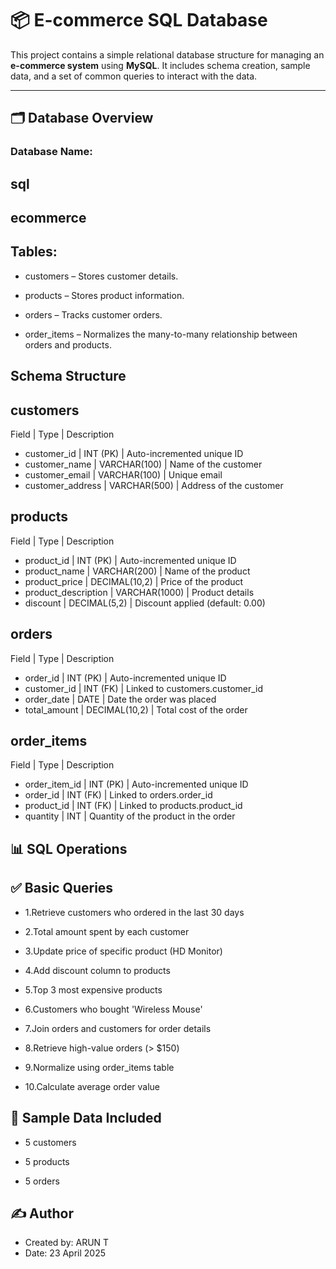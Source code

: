# 📦 E-commerce SQL Database

This project contains a simple relational database structure for managing an **e-commerce system** using **MySQL**. It includes schema creation, sample data, and a set of common queries to interact with the data.

---

## 🗂️ Database Overview

### Database Name:
## sql
## ecommerce

## Tables:

- customers – Stores customer details.

- products – Stores product information.

- orders – Tracks customer orders.

- order_items – Normalizes the many-to-many relationship between orders and products.

## Schema Structure

## customers
Field | Type | Description
- customer_id | INT (PK) | Auto-incremented unique ID
- customer_name | VARCHAR(100) | Name of the customer
- customer_email | VARCHAR(100) | Unique email
- customer_address | VARCHAR(500) | Address of the customer

## products
Field | Type | Description
- product_id | INT (PK) | Auto-incremented unique ID
- product_name | VARCHAR(200) | Name of the product
- product_price | DECIMAL(10,2) | Price of the product
- product_description | VARCHAR(1000) | Product details
- discount | DECIMAL(5,2) | Discount applied (default: 0.00)

## orders
Field | Type | Description
- order_id | INT (PK) | Auto-incremented unique ID
- customer_id | INT (FK) | Linked to customers.customer_id
- order_date | DATE | Date the order was placed
- total_amount | DECIMAL(10,2) | Total cost of the order

## order_items
Field | Type | Description
- order_item_id | INT (PK) | Auto-incremented unique ID
- order_id | INT (FK) | Linked to orders.order_id
- product_id | INT (FK) | Linked to products.product_id
- quantity | INT | Quantity of the product in the order

## 📊 SQL Operations
## ✅ Basic Queries
- 1.Retrieve customers who ordered in the last 30 days

- 2.Total amount spent by each customer

- 3.Update price of specific product (HD Monitor)

- 4.Add discount column to products

- 5.Top 3 most expensive products

- 6.Customers who bought 'Wireless Mouse'

- 7.Join orders and customers for order details

- 8.Retrieve high-value orders (> $150)

- 9.Normalize using order_items table

- 10.Calculate average order value

## 🧪 Sample Data Included
- 5 customers

- 5 products

- 5 orders

## ✍️ Author
- Created by: ARUN T
- Date: 23 April 2025

